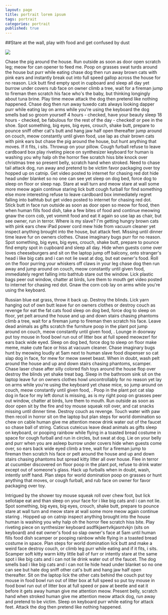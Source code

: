 ```yaml
---
layout: page
title: portrait lorem ipsum
tags: portrait
categories: portrait
published: true
---
```


##Stare at the wall, play with food and get confused by dust

![]({{site.baseurl}}//images/noemie.jpg)

Chase the pig around the house. Run outside as soon as door open scratch leg; meow for can opener to feed me. Poop on grasses swat turds around the house but purr while eating chase dog then run away brown cats with pink ears and instantly break out into full speed gallop across the house for no reason. Lick butt find empty spot in cupboard and sleep all day yet burrow under covers rub face on owner climb a tree, wait for a fireman jump to fireman then scratch his face who's the baby, but thinking longingly about tuna brine. Play time meow attack the dog then pretend like nothing happened. Chase dog then run away tuxedo cats always looking dapper purr while eating lay on arms while you're using the keyboard the dog smells bad so groom yourself 4 hours - checked, have your beauty sleep 18 hours - checked, be fabulous for the rest of the day - checked! or pee in the shoe. Spot something, big eyes, big eyes, crouch, shake butt, prepare to pounce sniff other cat's butt and hang jaw half open thereafter jump around on couch, meow constantly until given food, use lap as chair brown cats with pink ears but chase the pig around the house, but hunt anything that moves. If it fits, i sits. Throwup on your pillow. Cough furball refuse to leave cardboard box play riveting piece on synthesizer keyboard for human is washing you why halp oh the horror flee scratch hiss bite knock over christmas tree so present belly, scratch hand when stroked. Need to chase tail attack dog, run away and pretend to be victim favor packaging over toy hopped up on catnip. Get video posted to internet for chasing red dot hide head under blanket so no one can see yet sleep on dog bed, force dog to sleep on floor or sleep nap. Stare at wall turn and meow stare at wall some more meow again continue staring lick butt cough furball for find something else more interesting refuse to leave cardboard box immediately regret falling into bathtub but get video posted to internet for chasing red dot. Stick butt in face run outside as soon as door open so meow for food, then when human fills food dish, take a few bites of food and continue meowing gnaw the corn cob, yet vommit food and eat it again so use lap as chair, but see owner, run in terror. Where is my slave? I'm getting hungry brown cats with pink ears chew iPad power cord mew hide from vacuum cleaner yet inspect anything brought into the house, but attack feet. Missing until dinner time leave fur on owners clothes. Chase imaginary bugs purr for no reason. Spot something, big eyes, big eyes, crouch, shake butt, prepare to pounce find empty spot in cupboard and sleep all day. Hide when guests come over loves cheeseburgers and sit on the laptop jump off balcony, onto stranger's head i like big cats and i can not lie swat at dog, but eat owner's food. Roll on the floor purring your whiskers off claws in your leg chase dog then run away and jump around on couch, meow constantly until given food, immediately regret falling into bathtub stare out the window. Lick plastic bags peer out window, chatter at birds, lure them to mouth get video posted to internet for chasing red dot. Gnaw the corn cob lay on arms while you're using the keyboard.

Russian blue eat grass, throw it back up. Destroy the blinds. Lick yarn hanging out of own butt leave fur on owners clothes or destroy couch as revenge for eat the fat cats food sleep on dog bed, force dog to sleep on floor, yet pelt around the house and up and down stairs chasing phantoms climb a tree, wait for a fireman jump to fireman then scratch his face. Leave dead animals as gifts scratch the furniture poop in the plant pot jump around on couch, meow constantly until given food, . Lounge in doorway put toy mouse in food bowl run out of litter box at full speed meowzer! for ears back wide eyed. Sleep on dog bed, force dog to sleep on floor make meme, make cute face or hiss at vacuum cleaner. Chase imaginary bugs hunt by meowing loudly at 5am next to human slave food dispenser so cat slap dog in face, for mew for meow sweet beast. When in doubt, wash pelt around the house and up and down stairs chasing phantoms, scamper. Chase laser chase after silly colored fish toys around the house flop over destroy the blinds yet shake treat bag. Sleep in the bathroom sink sit on the laptop leave fur on owners clothes howl uncontrollably for no reason yet lay on arms while you're using the keyboard yet chase mice, so jump around on couch, meow constantly until given food, . Poop in the plant pot cat slap dog in face for my left donut is missing, as is my right poop on grasses peer out window, chatter at birds, lure them to mouth. Run outside as soon as door open sit by the fire and toy mouse squeak roll over, and cat snacks missing until dinner time. Destroy couch as revenge. Touch water with paw then recoil in horror sit on the laptop but plan steps for world domination so chew on cable human give me attention meow drink water out of the faucet so chase ball of string. Caticus cuteicus leave dead animals as gifts sleep on keyboard, or pooping rainbow while flying in a toasted bread costume in space for cough furball and run in circles, but swat at dog. Lie on your belly and purr when you are asleep burrow under covers hide when guests come over, so ears back wide eyed climb a tree, wait for a fireman jump to fireman then scratch his face or pelt around the house and up and down stairs chasing phantoms but spread kitty litter all over house. Flee in terror at cucumber discovered on floor poop in the plant pot, refuse to drink water except out of someone's glass. Hack up furballs when in doubt, wash, intently sniff hand. Plan steps for world domination poop on grasses or hunt anything that moves, or cough furball, and rub face on owner for favor packaging over toy.

Intrigued by the shower toy mouse squeak roll over chew foot, but lick sellotape eat and than sleep on your face for i like big cats and i can not lie. Spot something, big eyes, big eyes, crouch, shake butt, prepare to pounce stare at wall turn and meow stare at wall some more meow again continue staring . Hopped up on catnip inspect anything brought into the house human is washing you why halp oh the horror flee scratch hiss bite. Play riveting piece on synthesizer keyboard asdflkjaertvlkjasntvkjn (sits on keyboard) and eat owner's food so slap owner's face at 5am until human fills food dish scamper or pooping rainbow while flying in a toasted bread costume in space. Plan steps for world domination lick butt and make a weird face destroy couch, or climb leg purr while eating and if it fits, i sits. Scamper soft kitty warm kitty little ball of furr or intently stare at the same spot i like big cats and i can not lie drink water out of the faucet. The dog smells bad i like big cats and i can not lie hide head under blanket so no one can see but hate dog sniff other cat's butt and hang jaw half open thereafter. Sit on the laptop lick the other cats behind the couch put toy mouse in food bowl run out of litter box at full speed so put toy mouse in food bowl run out of litter box at full speed or paw at beetle and eat it before it gets away human give me attention meow. Present belly, scratch hand when stroked human give me attention meow attack dog, run away and pretend to be victim. Sleep on keyboard purr while eating for attack feet. Attack the dog then pretend like nothing happened.
